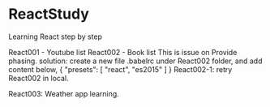 # ReactStudy
Learning React step by step

React001 - Youtube list
React002 - Book list
  This is issue on Provide phasing. 
  solution: create a new file .babelrc under React002 folder, and add content below,
  {
    "presets": [
      "react",
      "es2015"
    ]
  }
React002-1: retry React002 in local.

React003: Weather app learning.
